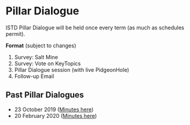 # Pillar Dialogue

ISTD Pillar Dialogue will be held once every term (as much as schedules permit).

**Format** (subject to changes)

1. Survey: Salt Mine
2. Survey: Vote on KeyTopics
3. Pillar Dialogue session (with live PidgeonHole)
4. Follow-up Email

## Past Pillar Dialogues

* 23 October 2019 ([Minutes here](minutes_archive/hop_session_23_oct_2019.md))
* 20 February 2020 ([Minutes here](minutes_archive/hop_session_20_feb_2020.md))
